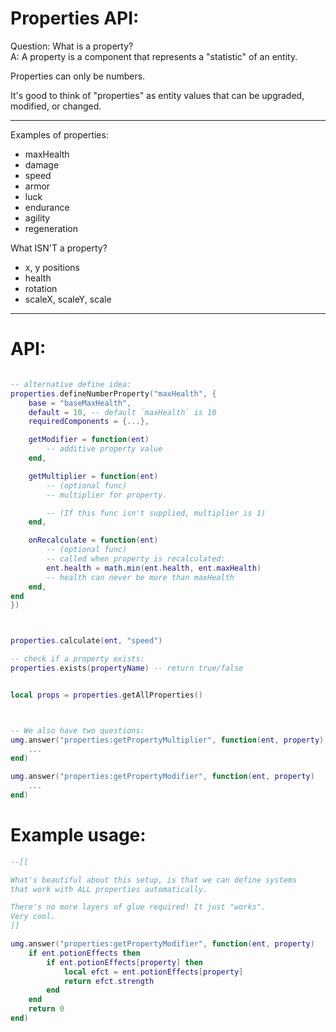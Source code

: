 

# Properties API:

Question: What is a property?<br/>
A: A property is a component that represents a "statistic" of an entity.

Properties can only be numbers.

It's good to think of "properties" as entity values that can be
upgraded, modified, or changed.

----------------

Examples of properties:
- maxHealth
- damage
- speed
- armor
- luck
- endurance
- agility
- regeneration

What ISN'T a property?
- x, y positions
- health
- rotation
- scaleX, scaleY, scale


------------

# API:

```lua

-- alternative define idea:
properties.defineNumberProperty("maxHealth", {
    base = "baseMaxHealth",
    default = 10, -- default `maxHealth` is 10
    requiredComponents = {...},

    getModifier = function(ent)
        -- additive property value
    end,

    getMultiplier = function(ent)
        -- (optional func)
        -- multiplier for property. 

        -- (If this func isn't supplied, multiplier is 1)
    end,

    onRecalculate = function(ent)
        -- (optional func)
        -- called when property is recalculated:
        ent.health = math.min(ent.health, ent.maxHealth)
        -- health can never be more than maxHealth
    end,
end
})



properties.calculate(ent, "speed")

-- check if a property exists:
properties.exists(propertyName) -- return true/false


local props = properties.getAllProperties()



-- We also have two questions:
umg.answer("properties:getPropertyMultiplier", function(ent, property)
    ...
end)

umg.answer("properties:getPropertyModifier", function(ent, property)
    ...
end)

```


# Example usage:
```lua
--[[

What's beautiful about this setup, is that we can define systems 
that work with ALL properties automatically.

There's no more layers of glue required! It just "works".
Very cool.
]]

umg.answer("properties:getPropertyModifier", function(ent, property)
    if ent.potionEffects then
        if ent.potionEffects[property] then
            local efct = ent.potionEffects[property]
            return efct.strength
        end
    end
    return 0
end)

```
